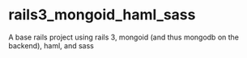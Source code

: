 rails3_mongoid_haml_sass
========================

A base rails project using rails 3, mongoid (and thus mongodb on the backend), haml, and sass
